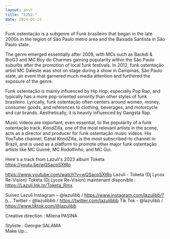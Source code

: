 ```yaml
---
layout: post
title: "1252:"
date: 2024-05-22
---
```


Funk ostentação is a subgenre of Funk brasileiro that began in the late 2000s in the region of São Paulo metro area and the Baixada Santista in São Paulo state.

The genre emerged essentially after 2008, with MCs such as Backdi & BioG3 and MC Boy do Charmes gaining popularity within the São Paulo suburbs after the promotion of local funk festivals. In 2012, funk ostentação artist MC Daleste was shot on stage during a show in Campinas, São Paulo state, an event that garnered much media attention and furthered the exposure of the genre.

Funk ostentação is mainly influenced by Hip Hop, especially Pop Rap, and typically has a more pop-oriented sonority than other styles of funk brasileiro. Lyrically, funk ostentação often centers around women, money, consumer goods, and references to clothing, beverages, and motorcycle and car brands. Aesthetically, it is heavily influenced by Gangsta Rap.

Music videos are important, even essential, to the popularity of a funk ostentação track. KondZilla, one of the most relevant artists in the scene, acts as a director and producer for funk ostentação music videos. His YouTube channel, Canal KondZilla, is the most subscribed-to channel in Brazil, and is used as a platform to promote other major funk ostentação artists like MC Guimê, MC Rodolfinho, and MC Gui. 

Here's a track from Lazuli's 2023 album Toketa
https://youtu.be/wQSacpSXtRo

https://www.youtube.com/watch?v=wQSacpSXtRo
Lazuli - Toketa (Dj Lycox Re-Vision)
Toketa (Dj Lycox Re-Vision) maintenant disponible : https://Lazuli.lnk.to/Toketa_Rmx

Suivez Lazuli
Instagram – @lazulibb / https://www.instagram.com/lazulibb/?h... 
Twitter – @lazulibbb / https://twitter.com/lazulibbb
Tik Tok - @lazulibb / https://www.tiktok.com/@lazulibb 

Creative direction : Milena PASINA

Styliste : Georgie SALAMA  
Make Up...
